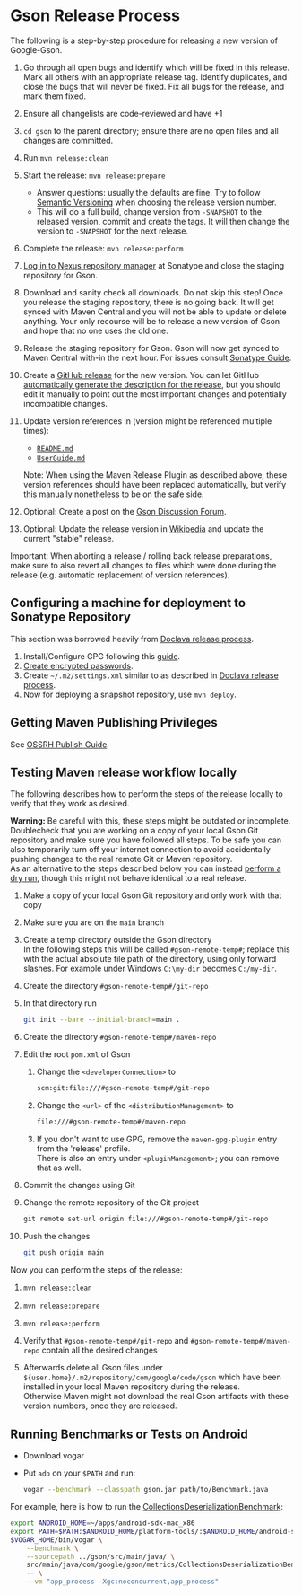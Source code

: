 # Gson Release Process

The following is a step-by-step procedure for releasing a new version of Google-Gson.

1. Go through all open bugs and identify which will be fixed in this release. Mark all others with an appropriate release tag. Identify duplicates, and close the bugs that will never be fixed. Fix all bugs for the release, and mark them fixed.
1. Ensure all changelists are code-reviewed and have +1
1. `cd gson` to the parent directory; ensure there are no open files and all changes are committed.
1. Run `mvn release:clean`
1. Start the release: `mvn release:prepare`
    - Answer questions: usually the defaults are fine. Try to follow [Semantic Versioning](https://semver.org/) when choosing the release version number.
    - This will do a full build, change version from `-SNAPSHOT` to the released version, commit and create the tags. It will then change the version to `-SNAPSHOT` for the next release.
1. Complete the release: `mvn release:perform`
1. [Log in to Nexus repository manager](https://oss.sonatype.org/index.html#welcome) at Sonatype and close the staging repository for Gson.
1. Download and sanity check all downloads. Do not skip this step! Once you release the staging repository, there is no going back. It will get synced with Maven Central and you will not be able to update or delete anything. Your only recourse will be to release a new version of Gson and hope that no one uses the old one.
1. Release the staging repository for Gson. Gson will now get synced to Maven Central with-in the next hour. For issues consult [Sonatype Guide](https://central.sonatype.org/publish/release/).
1. Create a [GitHub release](https://github.com/google/gson/releases) for the new version. You can let GitHub [automatically generate the description for the release](https://docs.github.com/en/repositories/releasing-projects-on-github/automatically-generated-release-notes), but you should edit it manually to point out the most important changes and potentially incompatible changes.
1. Update version references in (version might be referenced multiple times):
    - [`README.md`](README.md)
    - [`UserGuide.md`](UserGuide.md)

    Note: When using the Maven Release Plugin as described above, these version references should have been replaced automatically, but verify this manually nonetheless to be on the safe side.
1. Optional: Create a post on the [Gson Discussion Forum](https://groups.google.com/group/google-gson).
1. Optional: Update the release version in [Wikipedia](https://en.wikipedia.org/wiki/Gson) and update the current "stable" release.

Important: When aborting a release / rolling back release preparations, make sure to also revert all changes to files which were done during the release (e.g. automatic replacement of version references).

## Configuring a machine for deployment to Sonatype Repository

This section was borrowed heavily from [Doclava release process](https://code.google.com/archive/p/doclava/wikis/ProcessRelease.wiki).

1. Install/Configure GPG following this [guide](https://blog.sonatype.com/2010/01/how-to-generate-pgp-signatures-with-maven/).
1. [Create encrypted passwords](https://maven.apache.org/guides/mini/guide-encryption.html).
1. Create `~/.m2/settings.xml` similar to as described in [Doclava release process](https://code.google.com/p/doclava/wiki/ProcessRelease).
1. Now for deploying a snapshot repository, use `mvn deploy`.

## Getting Maven Publishing Privileges

See [OSSRH Publish Guide](https://central.sonatype.org/publish/publish-guide/).

## Testing Maven release workflow locally

The following describes how to perform the steps of the release locally to verify that they work as desired.

**Warning:** Be careful with this, these steps might be outdated or incomplete. Doublecheck that you are working on a copy of your local Gson Git repository and make sure you have followed all steps. To be safe you can also temporarily turn off your internet connection to avoid accidentally pushing changes to the real remote Git or Maven repository.\
As an alternative to the steps described below you can instead [perform a dry run](https://maven.apache.org/maven-release/maven-release-plugin/usage.html#do-a-dry-run), though this might not behave identical to a real release.

1. Make a copy of your local Gson Git repository and only work with that copy
2. Make sure you are on the `main` branch
3. Create a temp directory outside the Gson directory\
   In the following steps this will be called `#gson-remote-temp#`; replace this with the actual absolute file path of the directory, using only forward slashes. For example under Windows `C:\my-dir` becomes `C:/my-dir`.
4. Create the directory `#gson-remote-temp#/git-repo`
5. In that directory run

    ```sh
    git init --bare --initial-branch=main .
    ```

6. Create the directory `#gson-remote-temp#/maven-repo`
7. Edit the root `pom.xml` of Gson
    1. Change the `<developerConnection>` to

       ```txt
       scm:git:file:///#gson-remote-temp#/git-repo
       ```

    2. Change the `<url>` of the `<distributionManagement>` to

       ```txt
       file:///#gson-remote-temp#/maven-repo
       ```

    3. If you don't want to use GPG, remove the `maven-gpg-plugin` entry from the 'release' profile.\
       There is also an entry under `<pluginManagement>`; you can remove that as well.
8. Commit the changes using Git
9. Change the remote repository of the Git project

    <!-- Uses `txt` instead of `sh` to avoid the `#` being highlighted in some way -->
    ```txt
    git remote set-url origin file:///#gson-remote-temp#/git-repo
    ```

10. Push the changes

    ```sh
    git push origin main
    ```

Now you can perform the steps of the release:

1. ```sh
   mvn release:clean
   ```

2. ```sh
   mvn release:prepare
   ```

3. ```sh
   mvn release:perform
   ```

4. Verify that `#gson-remote-temp#/git-repo` and `#gson-remote-temp#/maven-repo` contain all the desired changes
5. Afterwards delete all Gson files under `${user.home}/.m2/repository/com/google/code/gson` which have been installed in your local Maven repository during the release.\
   Otherwise Maven might not download the real Gson artifacts with these version numbers, once they are released.

## Running Benchmarks or Tests on Android

* Download vogar
* Put `adb` on your `$PATH` and run:

  ```bash
  vogar --benchmark --classpath gson.jar path/to/Benchmark.java
  ```

For example, here is how to run the [CollectionsDeserializationBenchmark](gson/src/main/java/com/google/gson/metrics/CollectionsDeserializationBenchmark.java):

```bash
export ANDROID_HOME=~/apps/android-sdk-mac_x86
export PATH=$PATH:$ANDROID_HOME/platform-tools/:$ANDROID_HOME/android-sdk-mac_x86/tools/
$VOGAR_HOME/bin/vogar \
    --benchmark \
    --sourcepath ../gson/src/main/java/ \
    src/main/java/com/google/gson/metrics/CollectionsDeserializationBenchmark.java \
    -- \
    --vm "app_process -Xgc:noconcurrent,app_process"
```
